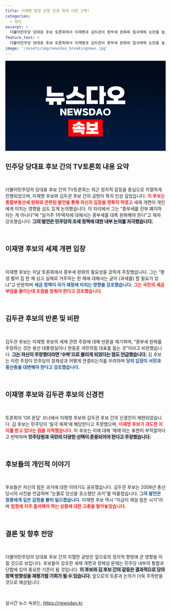 ```yaml
---
title: 이재명 법정 갇힘 인생 최대 시련 고백!
categories:
  - 정치
excerpt: >
  더불어민주당 당대표 후보 토론회에서 이재명과 김두관이 종부세 완화와 일극체제 논란을 놓고 치열한 공방을 벌였다. 이재명은 “지금이 가장 힘든 시기”라며 개인의 고난을 강조, 반면 김두관은 이 후보의 주장에 대한 반박을 이어갔다. 이 격돌 속에서 민주당의 미래가 걸린 비극적 대결이 펼쳐졌다.
feature_text: >
  더불어민주당 당대표 후보 토론회에서 이재명과 김두관이 종부세 완화와 일극체제 논란을 놓고 치열한 공방을 벌였다. 이재명은 “지금이 가장 힘든 시기”라며 개인의 고난을 강조, 반면 김두관은 이 후보의 주장에 대한 반박을 이어갔다. 이 격돌 속에서 민주당의 미래가 걸린 비극적 대결이 펼쳐졌다.
image: '/assets/img/newsdao_breakingnews.jpg'
---
```


<p><img src="/assets/img/newsdao_breakingnews.jpg" alt="pcversion 속보" /></p>

<h2 data-ke-size="size26">민주당 당대표 후보 간의 TV토론회 내용 요약</h2>

<p data-ke-size="size16">&nbsp;</p>

<p>더불어민주당의 당대표 후보 간의 TV토론회는 최근 정치적 갈등을 중심으로 치열하게 진행되었으며, 이재명 후보와 김두관 후보 간의 공방이 특히 인상 깊었습니다. <b><span style="color: #ee2323;">이 후보는 종합부동산세 완화와 관련된 발언을 통해 자신의 입장을 명확히 하였고</span></b> 세제 개편이 개인에게 미치는 영향을 심도 있게 논의했습니다. 이 자리에서 그는 “종부세를 전부 폐지하자는 게 아니다”며 “실거주 1주택자에 대해서는 종부세를 대폭 완화해야 한다”고 재차 강조했습니다. <b><span style="background-color: #21538527;">그의 발언은 민주당의 조세 정책에 대한 내부 논의를 자극했습니다.</span></b> </p>

<p data-ke-size="size16">&nbsp;</p>

<h2 data-ke-size="size26">이재명 후보의 세제 개편 입장</h2>

<p data-ke-size="size16">&nbsp;</p>

<p>이재명 후보는 이날 토론회에서 종부세 완화의 필요성을 강하게 주장했습니다. 그는 “평생 벌어 집 한 채 샀고 실제로 거주하는 한 채에 대해서는 굳이 (과세를) 할 필요가 있냐”고 반문하며 <b><span style="color: #1a5490;">세금 정책이 국가 재정에 미치는 영향을 강조했습니다.</span></b> <b><span style="color: #ee2323;">그는 국민의 세금 부담을 줄이는데 초점을 맞춰야 한다고 강조했습니다.</span></b> </p>

<p data-ke-size="size16">&nbsp;</p>

<h2 data-ke-size="size26">김두관 후보의 반론 및 비판</h2>

<p data-ke-size="size16">&nbsp;</p>

<p>김두관 후보는 이재명 후보의 세제 관련 주장에 대해 반론을 제기하며, “종부세 완화를 주장하는 것은 용산 대통령실이나 한동훈 국민의힘 대표를 돕는 것”이라고 비판했습니다. <b><span style="background-color: #21538527;">그는 자신이 주장했더라면 '수박'으로 몰리게 되었다는 점도 언급했습니다.</span></b> 김 후보는 이런 주장이 민주당의 정체성과 어떻게 연결되는지를 우려하며 <b><span style="color: #1a5490;">당의 입장이 서민과 중산층을 대변해야 한다고 강조했습니다.</span></b> </p>

<p data-ke-size="size16">&nbsp;</p>

<h2 data-ke-size="size26">이재명 후보와 김두관 후보의 신경전</h2>

<p data-ke-size="size16">&nbsp;</p>

<p>토론회의 ‘OX 문답’ 코너에서 이재명 후보와 김두관 후보 간의 신경전이 재현되었습니다. 김 후보는 민주당이 ‘일극 체제’에 해당한다고 주장했으며, <b><span style="color: #ee2323;">이재명 후보가 과도한 지지를 받고 있다는 점을 지적했습니다.</span></b> 이 후보는 이에 대해 ‘체제’라는 표현이 부적절하다고 반박하며 <b><span style="background-color: #21538527;">민주당원과 국민의 다양한 선택이 존중되어야 한다고 주장했습니다.</span></b> </p>

<p data-ke-size="size16">&nbsp;</p>

<h2 data-ke-size="size26">후보들의 개인적 이야기</h2>

<p data-ke-size="size16">&nbsp;</p>

<p>후보들은 자신의 힘든 과거에 대한 이야기도 공유했습니다. 김두관 후보는 2008년 총선 당시의 사진을 언급하며 “눈물로 당선을 호소했던 과거”를 떠올렸습니다. <b><span style="color: #1a5490;">그의 발언은 청중에게 깊은 감정을 불러 일으켰습니다.</span></b> 이재명 후보 역시 “지금이 제일 힘든 시기”라며 <b><span style="color: #ee2323;">법정에 자주 출석해야 하는 상황에 대한 고충을 털어놓았습니다.</span></b> </p>

<p data-ke-size="size16">&nbsp;</p>

<h2 data-ke-size="size26">결론 및 향후 전망</h2>

<p data-ke-size="size16">&nbsp;</p>

<p>더불어민주당의 당대표 후보 간의 치열한 공방은 앞으로의 정치적 향방에 큰 영향을 미칠 것으로 보입니다. 후보들이 강조한 세제 개편과 정체성 문제는 민주당 내부의 통합과 단합에 있어 중요한 기준이 될 것입니다. <b><span style="background-color: #21538527;">이 후보와 김 후보 간의 갈등은 결과적으로 당의 정책 방향성을 재평가할 기회가 될 수 있습니다.</span></b> 앞으로의 토론과 논의가 더욱 주목받을 것으로 예상됩니다. </p>

<p data-ke-size="size16">&nbsp;</p>
실시간 뉴스 속보는, <a href="https://newsdao.kr" rel="dofollow">https://newsdao.kr</a>


